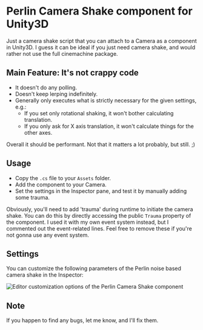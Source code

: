 # Perlin Camera Shake component for Unity3D
Just a camera shake script that you can attach to a Camera as a component in Unity3D. I guess it can be ideal if you just need camera shake, and would rather not use the full cinemachine package.

## Main Feature: It's not crappy code
- It doesn't do any polling.
- Doesn't keep lerping indefinitely.
- Generally only executes what is strictly necessary for the given settings, e.g.:
  - If  you set only rotational shaking, it won't bother calculating translation.
  - If you only ask for X axis translation, it won't calculate things for the other axes.
  
Overall it should be performant. Not that it matters a lot probably, but still. ;)

## Usage
- Copy the `.cs` file to your `Assets` folder.
- Add the component to your Camera.
- Set the settings in the Inspector pane, and test it by manually adding some trauma.

Obviously, you'll need to add 'trauma' during runtime to initiate the camera shake. You can do this by directly accessing the public `Trauma` property of the component. I used it with my own event system instead, but I commented out the event-related lines. Feel free to remove these if you're not gonna use any event system.

## Settings

You can customize the following parameters of the Perlin noise based camera shake in the Inspector:

![Editor customization options of the Perlin Camera Shake component](https://github.com/baratgabor/PerlinCameraShake/blob/master/PerlinCameraShake_editor.png)


## Note

If you happen to find any bugs, let me know, and I'll fix them.
